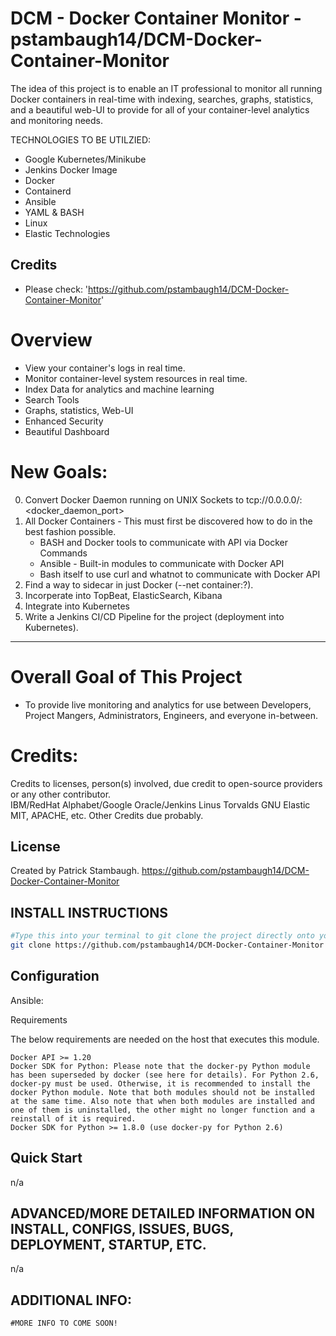 # DCM - Docker Container Monitor - pstambaugh14/DCM-Docker-Container-Monitor

The idea of this project is to enable an IT professional to monitor all running Docker containers in real-time with indexing, searches, graphs, statistics, and a beautiful web-UI to provide for all of your container-level analytics and monitoring needs.

TECHNOLOGIES TO BE UTILZIED:
- Google Kubernetes/Minikube
- Jenkins Docker Image
- Docker
- Containerd
- Ansible
- YAML & BASH
- Linux
- Elastic Technologies

## Credits

- Please check: 'https://github.com/pstambaugh14/DCM-Docker-Container-Monitor'

# Overview
- View your container's logs in real time.
- Monitor container-level system resources in real time.
- Index Data for analytics and machine learning
- Search Tools
- Graphs, statistics, Web-UI
- Enhanced Security
- Beautiful Dashboard

# New Goals:
0) Convert Docker Daemon running on UNIX Sockets to tcp://0.0.0.0/:<docker_daemon_port>
1) All Docker Containers - This must first be discovered how to do in the best fashion possible.
	- BASH and Docker tools to communicate with API via Docker Commands
	- Ansible - Built-in modules to communicate with Docker API
	- Bash itself to use curl and whatnot to communicate with Docker API
2) Find a way to sidecar in just Docker (--net container:?).
3) Incorperate into TopBeat, ElasticSearch, Kibana
4) Integrate into Kubernetes
5) Write a Jenkins CI/CD Pipeline for the project (deployment into Kubernetes).

-----------------------------------------------------------------------------------------------------------------------------

# Overall Goal of This Project
- To provide live monitoring and analytics for use between Developers, Project Mangers, Administrators, Engineers, and everyone in-between.


# Credits:
Credits to licenses, person(s) involved, due credit to open-source providers or any other contributor.  
IBM/RedHat
Alphabet/Google
Oracle/Jenkins
Linus Torvalds
GNU
Elastic
MIT, APACHE, etc. Other Credits due probably.

## License
Created by Patrick Stambaugh.
https://github.com/pstambaugh14/DCM-Docker-Container-Monitor

## INSTALL INSTRUCTIONS
```sh
#Type this into your terminal to git clone the project directly onto your machine:
git clone https://github.com/pstambaugh14/DCM-Docker-Container-Monitor
```

## Configuration
Ansible: 

Requirements

The below requirements are needed on the host that executes this module.

    Docker API >= 1.20
    Docker SDK for Python: Please note that the docker-py Python module has been superseded by docker (see here for details). For Python 2.6, docker-py must be used. Otherwise, it is recommended to install the docker Python module. Note that both modules should not be installed at the same time. Also note that when both modules are installed and one of them is uninstalled, the other might no longer function and a reinstall of it is required.
    Docker SDK for Python >= 1.8.0 (use docker-py for Python 2.6)

## Quick Start
n/a

## ADVANCED/MORE DETAILED INFORMATION ON INSTALL, CONFIGS, ISSUES, BUGS, DEPLOYMENT, STARTUP, ETC.
n/a

## ADDITIONAL INFO:

```
#MORE INFO TO COME SOON!
```

